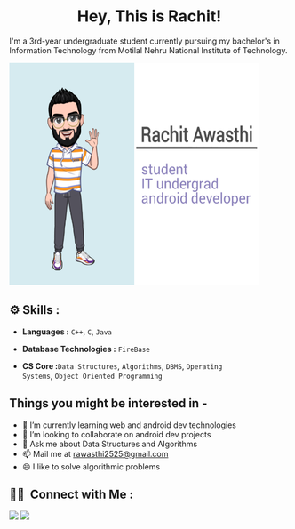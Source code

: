 <h1 align = "center"> Hey, This is Rachit! </h1>

I'm a 3rd-year undergraduate student currently pursuing my bachelor's in Information Technology from Motilal Nehru National Institute of Technology. 

<img src="https://github.com/rachit2525/rachit2525/blob/main/github_readme_cover_image.jpg" width="450" height="400" />

<!--
**rachit2525/rachit2525** is a ✨ _special_ ✨ repository because its `README.md` (this file) appears on your GitHub profile. -->

## ⚙️ Skills :
- <b>Languages :</b>  <code>C++</code>, <code>C</code>, <code>Java</code>

- <b>Database Technologies :</b> <code>FireBase</code>

- <b>CS Core :</b><code>Data Structures</code>, <code>Algorithms</code>, <code>DBMS</code>, <code>Operating Systems</code>, <code>Object Oriented Programming</code>

## Things you might be interested in - 

- 🌱 I’m currently learning web and android dev technologies
- 👯 I’m looking to collaborate on android dev projects
- 💬 Ask me about Data Structures and Algorithms
- 📫 Mail me at rawasthi2525@gmail.com
- 😄 I like to solve algorithmic problems 

## 🤝🏻 &nbsp;Connect with Me :
<p align="left">
<a href="www.linkedin.com/in/rachitawasthi2525"><img src="https://img.shields.io/badge/-Rachit%20Awasthi%20-0077B5?style=flat&logo=Linkedin&logoColor=white"/></a>
<a href="mailto:rawasthi2525@gmail.com"><img src="https://img.shields.io/badge/-Rachit Awasthi-D14836?style=flat&logo=Gmail&logoColor=white"/></a>
</p>
